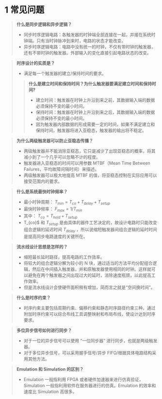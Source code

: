 # 1 常见问题

> **什么是同步逻辑和异步逻辑？**
> - 同步时序逻辑电路：各触发器的时钟端全部连接在一起，并接在系统时钟端。只有当时钟脉冲到来时，电路的状态才能改变。
> - 异步时序逻辑电路：电路中没有统一的时钟，不仅有带时钟的触发器，还有不带时钟的触发器。外部输入的变化直接引起电路状态的改变。

> **时序设计的实质是？**
> - 满足每一个触发器的建立/保持时间的要求。
> 
>> **什么是建立时间和保持时间？为什么触发器要满足建立时间和保持时间?**
>> - 建立时间：触发器在时钟上升沿到来之前，其数据输入端的数据必须保持不变的最小时间。
>> - 保持时间：触发器在时钟上升沿到来之后，其数据输入端的数据必须保持不变的最小时间。
>> - 因为触发器内部数据的形成需要一定的时间，如果不满足建立和保持时间，触发器将进入亚稳态，触发器的输出将不稳定。
>

> **为什么两级触发器可以防止亚稳态传播？**
> - 两级触发器并不能消除亚稳态，它只是减少了出现亚稳态的概率，将其减小到了一个几乎可以忽略不计的程度。
> - 触发器进入亚稳态的时间可以用参数 MTBF（Mean Time Between Failures，平均故障间隔时间）来描述。
> - 两级触发器可以极大地提高 MTBF 的值，将亚稳态控制在实际应用可以接受范围内的要求。

> **什么是系统最快时钟频率？**
> - 最小时钟周期： $T_{min} = T_{co} + T_{delay} + T_{setup}$ 
> - 最快时钟频率： $F_{max} = 1 / T_{min}$ 
> - 其中： $T_{co} = T_{hold} + T_{setup}$ 
> - T_{co}$ 和 $T_{setup}$ 是由具体的器件工艺决定的，故设计电路时只能改变组合逻辑的延迟时间 $T_{delay}$ ，所以说缩短触发器间组合逻辑的延时时间是提高同步电路速度的关键所在。

> **流水线设计思想是怎样的？**
> - 缩短最长延时路径，提高电路的工作效率。
> - 将较大的组合逻辑分解为较小的 N 块，通过适当的方法平均分配组合逻辑，然后在中间插入触发器，并和原触发器使用相同的时钟。这样就可以避免在两个触发器之间出现过大的延时，消除速度瓶颈，以此提高工作效率。
> - 但是流水线设计会使硬件面积稍有增加，简而言之就是“空间换时间”。

> **什么是时序约束？**
> - 时序约束主要包括周期约束、偏移约束和静态时序路径约束三种。通过附加时序约束可以综合布线工具调整映射和布局布线，使设计达到时序要求。

> **多位异步信号如何进行同步？**
> - 对于一位的异步信号可以使用 “一位同步器” 进行同步，也就是两级触发器。
> - 对于多位异步信号，可以采用握手信号/异步 FIFO/根据具体电路结构采用其他方法。

> **Emulation 和 Simulation 的区别？**
> - Emulation 一般指利用 FPGA 或者硬件加速器来进行仿真验证，Simulation 一般指利用软件在服务器进行的仿真。Emulation 的效率和速度比 Simulation 高很多。
